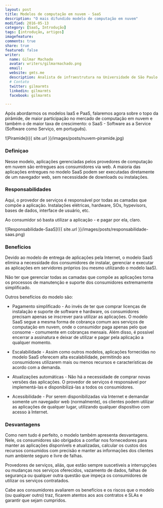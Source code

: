 ```yaml
---
layout: post
title: Modelos de computação em nuvem - SaaS
description: "O mais difundido modelo de computação em nuvem"
modified: 2016-05-13
category: [SaaS, Introdução]
tags: [introdução, artigos]
imagefeature:
comments: true
share: true
featured: false
writer: 
  name: Gilmar Machado
  avatar: writers/gilmarmachado.png
  email: 
  website: gmts.me
  description: Analista de infraestrutura na Universidade de São Paulo e co-criador do Papo de Cloud. Acredita que a melhor solução é a que resolve o problema, estuda tudo o que encontra sobre web-scale IT e assiste a qualquer modalidade de esporte, apesar de não praticar nenhum.
  # Contato
  twitter: gilmarmts
  linkedin: gilmarmts
  facebook: gilmarmts

---
```


Após abordarmos os modelos IaaS e PaaS, falaremos agora sobre o topo da pirâmide, de maior participação no mercado de computação em nuvem e também o de maior taxa de crescimento: o SaaS - Software as a Service (Software como Serviço, em português).

![Piramide]({{ site.url }}/images/posts/nuvem-piramide.jpg)

### Definiçao

Nesse modelo, aplicações gerenciadas pelos provedores de computação em nuvem são entregues aos consumidores via web. A maioria das aplicações entregues no modelo SaaS podem ser executadas diretamente de um navegador web, sem necessidade de downloads ou instalações.

### Responsabilidades


Aqui, o provedor de serviços é responsável por todas as camadas que compõe a aplicação. Instalações elétricas, hardware, SOs, hypevisors, bases de dados, interface de usuário, etc. 

Ao consumidor só basta utilizar a aplicação - e pagar por ela, claro.


![Responsabilidade-SaaS]({{ site.url }}/images/posts/responsabilidade-saas.png)


### Benefícios

Devido ao modelo de entrega de aplicações pela Internet, o modelo SaaS elimina a necessidade dos consumidores de instalar, gerenciar e executar as aplicações em servidores próprios (ou mesmo utilizando o modelo IaaS). 

Não ter que gerenciar todas as camadas que compõe as aplicações torna os processos de manutenção e suporte dos consumidores extremamente simplificado.

Outros benefícios do modelo são:

- Pagamento simplificado - Ao invés de ter que comprar licenças de instalação e suporte de software e hardware, os consumidores precisam apenas se inscrever para utilizar as aplicações. O modelo SaaS segue a mesma forma de cobrança comum aos serviços de computação em nuvem, onde o consumidor paga apenas pelo que consome - comumente em cobranças mensais. Além disso, é possível encerrar a assinatura e deixar de utilizar e pagar pela aplicação a qualquer momento.

- Escalabilidade - Assim como outros modelos, aplicações fornecidas no modelo SaaS oferecem alta escalabilidade, permitindo aos consumidores utilizarem mais ou menos recursos e características de acordo com a demanda.

- Atualizações automáticas - Não há a necessidade de comprar novas versões das aplicações. O provedor de serviços é responsável por implementá-las e disponibilizá-las a todos os consumidores.

- Acessibilidade - Por serem disponibilizadas via Internet e demandar somente um navegador web (normalmente), os clientes podem utilizar as aplicações de qualquer lugar, utilizando qualquer dispositivo com acesso à Internet.


### Desvantagens

Como nem tudo é perfeito, o modelo também apresenta desvantagens. Nele, os consumidores são obrigados a confiar nos fornecedores para manter as aplicações disponívels e atualizadas, calcular os custos dos recursos consumidos com precisão e manter as informações dos clientes num ambiente seguro e livre de falhas.

Provedores de serviços, aliás, que estão sempre suscetíveis a interrupções ou mudanças nos serviços oferecidos, vazamento de dados, falhas de segurança ou qualquer outra questão que impeça os consumidores de utilizar os serviços contratados.

Cabe aos consumidores avaliarem os benefícios e os riscos que o modelo (ou qualquer outro) traz, ficarem atentos aos aos contratos e SLAs e garantir que sejam cumpridos.


